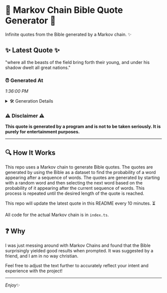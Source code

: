 # 📖 Markov Chain Bible Quote Generator 📖

Infinite quotes from the Bible generated by a Markov chain. ✨

## ✨ Latest Quote ✨
"where all the beasts of the field bring forth their young, and under his shadow dwelt all great nations."

### ⏰ Generated At
*1:36:00 PM*

<details>
    <summary>🛠️ Generation Details</summary>
    <p>
        <strong>🌱 Seed:</strong> where<br>
        <strong>🔄 Iterations:</strong> 18<br>
        <strong>📜 Context History:</strong><br>[ where ]: all<br>[ where, all ]: the<br>[ where, all, the ]: beasts<br>[ where, all, the, beasts ]: of<br>[ where, all, the, beasts, of ]: the<br>[ where, all, the, beasts, of, the ]: field<br>[ all, the, beasts, of, the, field ]: bring<br>[ the, beasts, of, the, field, bring ]: forth<br>[ beasts, of, the, field, bring, forth ]: their<br>[ of, the, field, bring, forth, their ]: young,<br>[ the, field, bring, forth, their, young, ]: and<br>[ field, bring, forth, their, young,, and ]: under<br>[ bring, forth, their, young,, and, under ]: his<br>[ forth, their, young,, and, under, his ]: shadow<br>[ their, young,, and, under, his, shadow ]: dwelt<br>[ young,, and, under, his, shadow, dwelt ]: all<br>[ and, under, his, shadow, dwelt, all ]: great<br>[ under, his, shadow, dwelt, all, great ]: nations.<br>
    </p>
</details>

### ⚠️ Disclaimer ⚠️
**This quote is generated by a program and is not to be taken seriously. It is purely for entertainment purposes.**

---

## 🔍 How It Works

This repo uses a Markov chain to generate Bible quotes. The quotes are generated by using the Bible as a dataset to find the probability of a word appearing after a sequence of words. The quotes are generated by starting with a random word and then selecting the next word based on the probability of it appearing after the current sequence of words. This process is repeated until the desired length of the quote is reached.

This repo will update the latest quote in this README every 10 minutes. ⏳

All code for the actual Markov chain is in `index.ts`.

## ❓ Why

I was just messing around with Markov Chains and found that the Bible surprisingly yielded good results when prompted. 
It was suggested by a friend, and I am in no way christian.

Feel free to adjust the text further to accurately reflect your intent and experience with the project!

---

*Enjoy*✨
